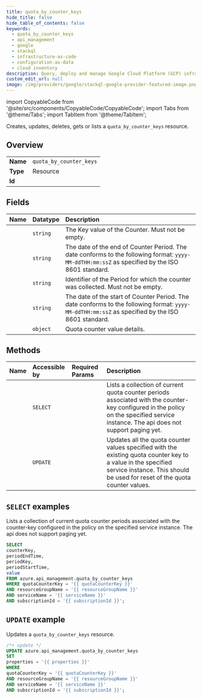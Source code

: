```yaml
---
title: quota_by_counter_keys
hide_title: false
hide_table_of_contents: false
keywords:
  - quota_by_counter_keys
  - api_management
  - google
  - stackql
  - infrastructure-as-code
  - configuration-as-data
  - cloud inventory
description: Query, deploy and manage Google Cloud Platform (GCP) infrastructure and resources using SQL
custom_edit_url: null
image: /img/providers/google/stackql-google-provider-featured-image.png
---
```


import CopyableCode from '@site/src/components/CopyableCode/CopyableCode';
import Tabs from '@theme/Tabs';
import TabItem from '@theme/TabItem';

Creates, updates, deletes, gets or lists a <code>quota_by_counter_keys</code> resource.

## Overview
<table><tbody>
<tr><td><b>Name</b></td><td><code>quota_by_counter_keys</code></td></tr>
<tr><td><b>Type</b></td><td>Resource</td></tr>
<tr><td><b>Id</b></td><td><CopyableCode code="azure.api_management.quota_by_counter_keys" /></td></tr>
</tbody></table>

## Fields
| Name | Datatype | Description |
|:-----|:---------|:------------|
| <CopyableCode code="counterKey" /> | `string` | The Key value of the Counter. Must not be empty. |
| <CopyableCode code="periodEndTime" /> | `string` | The date of the end of Counter Period. The date conforms to the following format: `yyyy-MM-ddTHH:mm:ssZ` as specified by the ISO 8601 standard. |
| <CopyableCode code="periodKey" /> | `string` | Identifier of the Period for which the counter was collected. Must not be empty. |
| <CopyableCode code="periodStartTime" /> | `string` | The date of the start of Counter Period. The date conforms to the following format: `yyyy-MM-ddTHH:mm:ssZ` as specified by the ISO 8601 standard. |
| <CopyableCode code="value" /> | `object` | Quota counter value details. |

## Methods
| Name | Accessible by | Required Params | Description |
|:-----|:--------------|:----------------|:------------|
| <CopyableCode code="list_by_service" /> | `SELECT` | <CopyableCode code="quotaCounterKey, resourceGroupName, serviceName, subscriptionId" /> | Lists a collection of current quota counter periods associated with the counter-key configured in the policy on the specified service instance. The api does not support paging yet. |
| <CopyableCode code="update" /> | `UPDATE` | <CopyableCode code="quotaCounterKey, resourceGroupName, serviceName, subscriptionId" /> | Updates all the quota counter values specified with the existing quota counter key to a value in the specified service instance. This should be used for reset of the quota counter values. |

## `SELECT` examples

Lists a collection of current quota counter periods associated with the counter-key configured in the policy on the specified service instance. The api does not support paging yet.


```sql
SELECT
counterKey,
periodEndTime,
periodKey,
periodStartTime,
value
FROM azure.api_management.quota_by_counter_keys
WHERE quotaCounterKey = '{{ quotaCounterKey }}'
AND resourceGroupName = '{{ resourceGroupName }}'
AND serviceName = '{{ serviceName }}'
AND subscriptionId = '{{ subscriptionId }}';
```
## `UPDATE` example

Updates a <code>quota_by_counter_keys</code> resource.

```sql
/*+ update */
UPDATE azure.api_management.quota_by_counter_keys
SET 
properties = '{{ properties }}'
WHERE 
quotaCounterKey = '{{ quotaCounterKey }}'
AND resourceGroupName = '{{ resourceGroupName }}'
AND serviceName = '{{ serviceName }}'
AND subscriptionId = '{{ subscriptionId }}';
```

